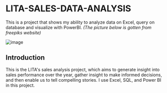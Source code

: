 # LITA-SALES-DATA-ANALYSIS

This is a project that shows my ability to analyze data on Excel, query on database and visualize with PowerBI. *(The picture below is gotten from freepiks website)*

![image](https://github.com/user-attachments/assets/8921915d-7a7f-4289-9682-996de94d2534)

## Introduction

This is the LITA's sales analysis project, which aims to generate insight into sales performance over the year, gather insight to make informed decisions, and then enable us to tell compelling stories. I use Excel, SQL, and Power BI in this project.





